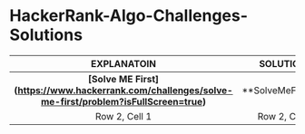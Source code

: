 #                                                          HackerRank-Algo-Challenges-Solutions 
| EXPLANATOIN | SOLUTIONS |
|:--------:|:--------:|
| **[Solve ME First] (https://www.hackerrank.com/challenges/solve-me-first/problem?isFullScreen=true)** | **SolveMeFirst.java | (https://github.com/itkhld1/HackerRank-Algo-Challenges/blob/main/SolveMeFirst.java) |
| Row 2, Cell 1 | Row 2, Cell 2 |
